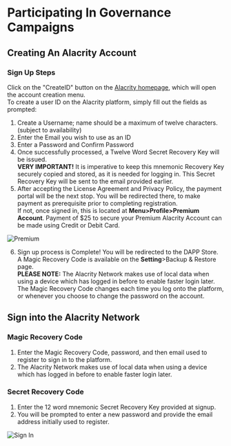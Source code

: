 # Participating In Governance Campaigns

## Creating An Alacrity Account

### Sign Up Steps

Click on the "CreateID" button on the [Alacrity homepage](https://alacritys.net/), which will open the account creation menu. <br> To create a user ID on the Alacrity platform, simply fill out the fields as prompted: <br>
1. Create a Username; name should be a maximum of twelve characters. (subject to availability) <br>
2. Enter the Email you wish to use as an ID <br>
3. Enter a Password and Confirm Password <br>
4. Once successfully processed, a Twelve Word Secret Recovery Key will be issued.<br> **VERY IMPORTANT!** It is imperative to keep this mnemonic Recovery Key securely copied and stored, as it is needed for logging in. This Secret Recovery Key will be sent to the email provided earlier. <br>
5. After accepting the License Agreement and Privacy Policy, the payment portal will be the next stop. You will be redirected there, to make payment as prerequisite prior to completing registration. <br> 
If not, once signed in, this is located at **Menu>Profile>Premium Account**. Payment of $25 to secure your 
Premium Alacrity Account can be made using Credit or Debit Card. <br>

![Premium](https://raw.githubusercontent.com/alacrityio/alacrity-support-documentation/main/user%20documentation/resources/image35.png)

6. Sign up process is Complete! You will be redirected to the DAPP Store.<br>
A Magic Recovery Code is available on the **Setting**>Backup & Restore page.<br>
**PLEASE NOTE:** The Alacrity Network makes use of local data when using a device which has logged in before to enable faster login later. The Magic Recovery Code changes each time you log onto the platform, or whenever you choose to change the password on the account.<br>

## Sign into the Alacrity Network
### Magic Recovery Code

1. Enter the Magic Recovery Code, password, and then email used to register to sign in to the platform. <br>
2. The Alacrity Network makes use of local data when using a device which has logged in before to enable faster login later.<br>

### Secret Recovery Code
1. Enter the 12 word mnemonic Secret Recovery Key provided at signup.<br> 
2. You will be prompted to enter a new password and provide the email address initially  used to register. <br>

![Sign In](https://raw.githubusercontent.com/alacrityio/alacrity-support-documentation/main/user%20documentation/resources/image37.png)<br>
